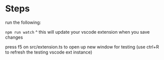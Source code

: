# Steps

run the following:

`
npm run watch
`
^ this will update your vscode extension when you save changes

press f5 on src/extension.ts to open up new window for testing (use ctrl+R to refresh the testing vscode ext instance)